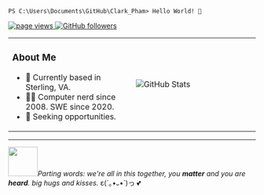 ```console
PS C:\Users\Documents\GitHub\Clark_Pham> Hello World! 👋 
```

<p>
  <a href="https://github.com/hvngpham002">
    <img src="https://komarev.com/ghpvc/?username=hvngpham002" alt="page views">
  </a>
  <a href="https://github.com/hvngpham002?tab=followers">
    <img alt="GitHub followers" src="https://img.shields.io/github/followers/hvngpham002?color=blue&logo=github">
  </a>
</p>

<table>
<tr>
<td width="50%">
  
 ### About Me
- 📍 Currently based in Sterling, VA.
- 👨‍💻 Computer nerd since 2008. SWE since 2020.
- 🎯 Seeking opportunities.
  
</td>
<td width="50%">
<img src="https://github-readme-stats.vercel.app/api?username=hvngpham002&show_icons=true&theme=react" alt="GitHub Stats">
</td>
</tr>
</table>

---
<img src="https://media.giphy.com/media/LnQjpWaON8nhr21vNW/giphy.gif" width="60">*Parting words: we're all in this together, you **matter** and you are **heard**. big hugs and kisses.* ε(´｡•᎑•`)っ 💕
